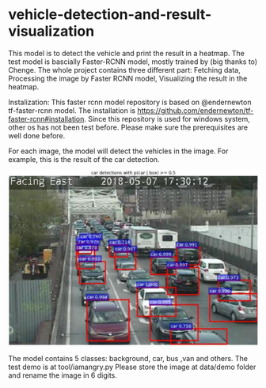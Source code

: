 # vehicle-detection-and-result-visualization
This model is to detect the vehicle and print the result in a heatmap.
The test model is bascially Faster-RCNN model, mostly trained by (big thanks to) Chenge.
The whole project contains three different part: Fetching data, Processing the image by Faster RCNN model, Visualizing the result in the heatmap.

Instalization: This faster rcnn model repository is based on @endernewton tf-faster-rcnn model. The installation is https://github.com/endernewton/tf-faster-rcnn#installation.
Since this repository is used for windows system, other os has not been test before. Please make sure the prerequisites are well done before.

For each image, the model will detect the vehicles in the image. For example, this is the result of the car detection.

![image](https://github.com/daqishen/vehicle-detection-and-result-visualization/blob/master/data/imgs/result.JPG)

The model contains 5 classes: background, car, bus ,van and others.
The test demo is at tool/iamangry.py
Please store the image at data/demo folder and rename the image in 6 digits.





